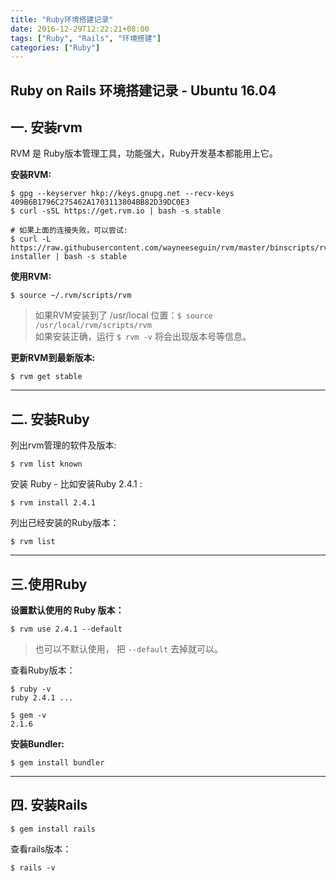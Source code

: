 ```yaml
---
title: "Ruby环境搭建记录"
date: 2016-12-29T12:22:21+08:00
tags: ["Ruby", "Rails", "环境搭建"]
categories: ["Ruby"]
---
```


## Ruby on Rails 环境搭建记录 - Ubuntu 16.04

<!--more-->

## 一. 安装rvm
RVM 是 Ruby版本管理工具，功能强大，Ruby开发基本都能用上它。



__安装RVM:__
```
$ gpg --keyserver hkp://keys.gnupg.net --recv-keys 409B6B1796C275462A1703113804BB82D39DC0E3
$ curl -sSL https://get.rvm.io | bash -s stable

# 如果上面的连接失败，可以尝试:
$ curl -L https://raw.githubusercontent.com/wayneeseguin/rvm/master/binscripts/rvm-installer | bash -s stable
```

__使用RVM:__
```
$ source ~/.rvm/scripts/rvm
```
> 如果RVM安装到了 /usr/local 位置：`$ source /usr/local/rvm/scripts/rvm`  
> 如果安装正确，运行 `$ rvm -v` 将会出现版本号等信息。



__更新RVM到最新版本:__
```
$ rvm get stable
```

----
## 二. 安装Ruby

列出rvm管理的软件及版本:
```
$ rvm list known
```
安装 Ruby - 比如安装Ruby 2.4.1 :
```
$ rvm install 2.4.1
```
列出已经安装的Ruby版本：
```
$ rvm list
```

----
## 三.使用Ruby

__设置默认使用的 Ruby 版本：__
```
$ rvm use 2.4.1 --default
```
> 也可以不默认使用， 把 `--default` 去掉就可以。

查看Ruby版本：
```
$ ruby -v
ruby 2.4.1 ...

$ gem -v
2.1.6
```

__安装Bundler:__

```
$ gem install bundler
```

----

## 四. 安装Rails

```
$ gem install rails
```
查看rails版本：
```
$ rails -v
```
